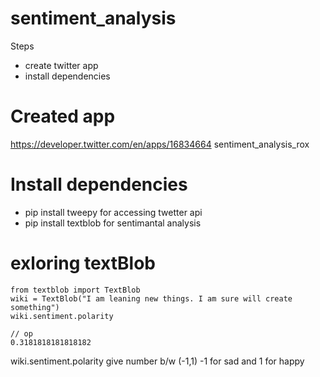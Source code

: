 # sentiment_analysis

Steps
  - create twitter app
  - install dependencies 
  
# Created app 
https://developer.twitter.com/en/apps/16834664 sentiment_analysis_rox

# Install dependencies

- pip install tweepy 
  for accessing twetter api
- pip install textblob
  for sentimantal analysis 
  
 # exloring textBlob 
  ```
  from textblob import TextBlob
  wiki = TextBlob("I am leaning new things. I am sure will create something")
  wiki.sentiment.polarity
  
  // op
  0.3181818181818182
  ```
  
 wiki.sentiment.polarity give number b/w (-1,1) -1 for sad and 1 for happy  
